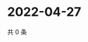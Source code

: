 # 2022-04-27

共 0 条

<!-- BEGIN WEIBO -->
<!-- 最后更新时间 Wed Apr 27 2022 19:11:29 GMT+0800 (China Standard Time) -->

<!-- END WEIBO -->
